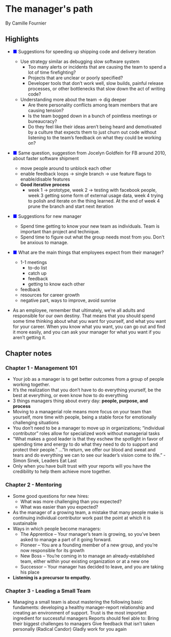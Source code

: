 # The manager's path

By Camille Fournier

## Highlights

- <span style="color:#0000FF">&#9632;</span> Suggestions for speeding up shipping code and delivery iteration
   + Use strategy similar as debugging slow software system
       * Too many alerts or incidents that are causing the team to spend a lot of time firefighting?
       * Projects that are unclear or poorly specified?
       * Developer tools that don’t work well, slow builds, painful release processes, or other bottlenecks that slow down the act of writing code?
   + Understanding more about the team -> dig deeper
       *  Are there personality conflicts among team members that are causing tension?
       *  Is the team bogged down in a bunch of pointless meetings or bureaucracy? 
       *  Do they feel like their ideas aren’t being heard and demotivated by a culture that expects them to just churn out code without listening to the team’s feedback on what they could be working on? 

- <span style="color:#0000FF">&#9632;</span> Same question, suggestion from Jocelyn Goldfein for FB around 2010, about faster software shipment
    + move people around to unblock each other
    + enable feedback loops -> single branch -> use feature flags to enable/disable features
    + **Good iterative process** 
        * week 1 -> prototype, week 2 -> testing with facebook people, week 3 getting some form of external usage data, week 4 trying to polish and iterate on the thing learned.  At the end of week 4 prune the branch and start next iteration     


- <span style="color:#0000FF">&#9632;</span> Suggestions for new manager
   + Spend time getting to know your new team as individuals.  Team is important than project and technique.
   + Spend time to figure out what the group needs most from you.  Don't be anxious to manage.

- <span style="color:#0000FF">&#9632;</span> What are the main things that employees expect from their manager?
   + 1-1 meetings
       * to-do list
       * catch up
       * feedback
       * getting to know each other
   + feedback
   + resources for career growth
   + negative part, ways to improve, avoid sunrise

- As an employee, remember that ultimately, we’re all adults and responsible for our own destiny. That means that you should spend some time thinking about what you want for yourself, and what you want for your career. When you know what you want, you can go out and find it more easily, and you can ask your manager for what you want if you aren’t getting it.

## Chapter notes

### Chapter 1 - Management 101
- Your job as a manager is to get better outcomes from a group of people working together.
- It’s the realization that you don’t have to do everything yourself, be the best at everything, or even know how to do everything
- 3 things managers thing about every day: **people, purpose, and process**
- Moving to a managerial role means more focus on your team than yourself, more time with people, being a stable force for emotionally challenging situations
- You don’t need to be a manager to move up in organizations; “individual contributor” roles allow for specialized work without managerial tasks
- “What makes a good leader is that they eschew the spotlight in favor of spending time and energy to do what they need to do to support and protect their people.” …”In return, we offer our blood and sweat and tears and do everything we can to see our leader’s vision come to life.” - Simon Sinek, Leaders Eat Last
- Only when you have built trust with your reports will you have the credibility to help them achieve more together.

### Chapter 2 - Mentoring

- Some good questions for new hires:
    - What was more challenging than you expected?
    - What was easier than you expected?
- As the manager of a growing team, a mistake that many people make is continuing individual contributor work past the point at which it is sustainable
- Ways in which people become managers:
    - The Apprentice – Your manager’s team is growing, so you’ve been asked to manage a part of it going forward.
    - Pioneer – You are a founding member of a new group, and you’re now responsible for its growth
    - New Boss – You’re coming in to manage an already-established team, either within your existing organization or at a new one
    - Successor – Your manager has decided to leave, and you are taking his place
- **Listening is a precursor to empathy.**


### Chapter 3 - Leading a Small Team

- Managing a small team is about mastering the following basic fundaments: developing a healthy manager-report relationship and creating an environment of support.
Trust is the most important ingredient for successful managers
Reports should feel able to:
Bring their biggest challenges to managers
Give feedback that isn’t taken personally (Radical Candor)
Gladly work for you again
